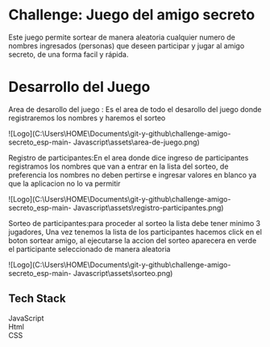 
# Challenge: Juego del amigo secreto

Este juego permite sortear de manera aleatoria  cualquier numero de nombres ingresados (personas) que deseen participar y jugar al amigo secreto, de una forma facil y rápida.

# Desarrollo del Juego


Area de desarollo del juego : Es el area de todo el desarollo del juego donde registraremos los nombres y haremos el sorteo 

![Logo](C:\Users\HOME\Documents\git-y-github\challenge-amigo-secreto_esp-main- Javascript\assets\area-de-juego.png)

Registro de participantes:En el area donde dice ingreso de participantes registramos los nombres que van a entrar en la lista del sorteo, de preferencia los nombres no deben pertirse e ingresar valores en blanco ya que la aplicacion no lo va permitir 

![Logo](C:\Users\HOME\Documents\git-y-github\challenge-amigo-secreto_esp-main- Javascript\assets\registro-participantes.png)

Sorteo de participantes:para proceder al sorteo la lista debe tener minimo 3 jugadores, Una vez tenemos la lista de los participantes hacemos click en el boton sortear amigo, al ejecutarse la accion del sorteo aparecera en verde el participante seleccionado de manera aleatoria  

![Logo](C:\Users\HOME\Documents\git-y-github\challenge-amigo-secreto_esp-main- Javascript\assets\sorteo.png)





## Tech Stack


JavaScript  
Html   
CSS